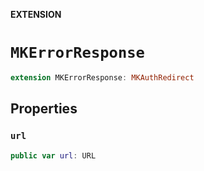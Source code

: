 **EXTENSION**

# `MKErrorResponse`
```swift
extension MKErrorResponse: MKAuthRedirect
```

## Properties
### `url`

```swift
public var url: URL
```
